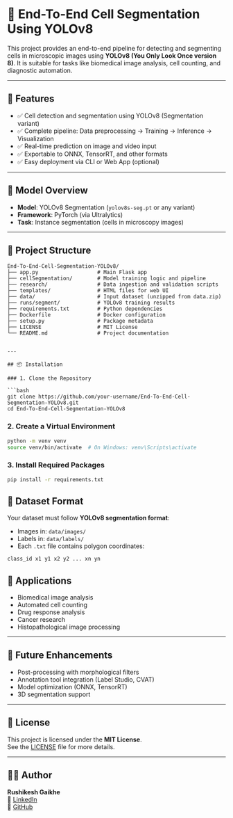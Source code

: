 # 🧫 End-To-End Cell Segmentation Using YOLOv8

This project provides an end-to-end pipeline for detecting and segmenting cells in microscopic images using **YOLOv8 (You Only Look Once version 8)**. It is suitable for tasks like biomedical image analysis, cell counting, and diagnostic automation.

---

## 🚀 Features

- ✅ Cell detection and segmentation using YOLOv8 (Segmentation variant)
- ✅ Complete pipeline: Data preprocessing → Training → Inference → Visualization
- ✅ Real-time prediction on image and video input
- ✅ Exportable to ONNX, TensorRT, and other formats
- ✅ Easy deployment via CLI or Web App (optional)

---

## 🧠 Model Overview

- **Model**: YOLOv8 Segmentation (`yolov8s-seg.pt` or any variant)
- **Framework**: PyTorch (via Ultralytics)
- **Task**: Instance segmentation (cells in microscopy images)

---

## 📂 Project Structure

```text
End-To-End-Cell-Segmentation-YOLOv8/
├── app.py                   # Main Flask app
├── cellSegmentation/        # Model training logic and pipeline
├── research/                # Data ingestion and validation scripts
├── templates/               # HTML files for web UI
├── data/                    # Input dataset (unzipped from data.zip)
├── runs/segment/            # YOLOv8 training results
├── requirements.txt         # Python dependencies
├── Dockerfile               # Docker configuration
├── setup.py                 # Package metadata
├── LICENSE                  # MIT License
└── README.md                # Project documentation


---

## 📦 Installation

### 1. Clone the Repository

```bash
git clone https://github.com/your-username/End-To-End-Cell-Segmentation-YOLOv8.git
cd End-To-End-Cell-Segmentation-YOLOv8
```


### 2. Create a Virtual Environment
```bash
python -m venv venv
source venv/bin/activate  # On Windows: venv\Scripts\activate
```
### 3. Install Required Packages
```bash
pip install -r requirements.txt
```
## 🧬 Dataset Format

Your dataset must follow **YOLOv8 segmentation format**:

- Images in: `data/images/`
- Labels in: `data/labels/`
- Each `.txt` file contains polygon coordinates:

```txt
class_id x1 y1 x2 y2 ... xn yn
```
## 🔬 Applications

- Biomedical image analysis  
- Automated cell counting  
- Drug response analysis  
- Cancer research  
- Histopathological image processing  

---

## 📌 Future Enhancements

-  Post-processing with morphological filters  
-  Annotation tool integration (Label Studio, CVAT)  
-  Model optimization (ONNX, TensorRT)  
-  3D segmentation support  

---

## 📜 License

This project is licensed under the **MIT License**.  
See the [LICENSE](LICENSE) file for more details.

---

## 👨‍💻 Author

**Rushikesh Gaikhe**  
🔗 [LinkedIn](https://www.linkedin.com/in/rushikesh-gaikhe)  
🐙 [GitHub](https://github.com/rushikeshgaikhe)

